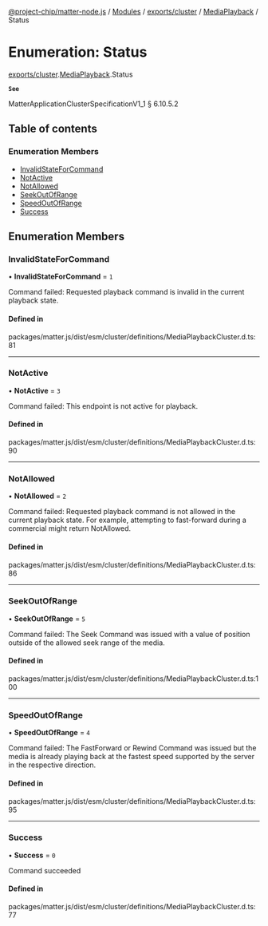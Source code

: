 [@project-chip/matter-node.js](../README.md) / [Modules](../modules.md) / [exports/cluster](../modules/exports_cluster.md) / [MediaPlayback](../modules/exports_cluster.MediaPlayback.md) / Status

# Enumeration: Status

[exports/cluster](../modules/exports_cluster.md).[MediaPlayback](../modules/exports_cluster.MediaPlayback.md).Status

**`See`**

MatterApplicationClusterSpecificationV1_1 § 6.10.5.2

## Table of contents

### Enumeration Members

- [InvalidStateForCommand](exports_cluster.MediaPlayback.Status.md#invalidstateforcommand)
- [NotActive](exports_cluster.MediaPlayback.Status.md#notactive)
- [NotAllowed](exports_cluster.MediaPlayback.Status.md#notallowed)
- [SeekOutOfRange](exports_cluster.MediaPlayback.Status.md#seekoutofrange)
- [SpeedOutOfRange](exports_cluster.MediaPlayback.Status.md#speedoutofrange)
- [Success](exports_cluster.MediaPlayback.Status.md#success)

## Enumeration Members

### InvalidStateForCommand

• **InvalidStateForCommand** = ``1``

Command failed: Requested playback command is invalid in the current playback state.

#### Defined in

packages/matter.js/dist/esm/cluster/definitions/MediaPlaybackCluster.d.ts:81

___

### NotActive

• **NotActive** = ``3``

Command failed: This endpoint is not active for playback.

#### Defined in

packages/matter.js/dist/esm/cluster/definitions/MediaPlaybackCluster.d.ts:90

___

### NotAllowed

• **NotAllowed** = ``2``

Command failed: Requested playback command is not allowed in the current playback state. For example,
attempting to fast-forward during a commercial might return NotAllowed.

#### Defined in

packages/matter.js/dist/esm/cluster/definitions/MediaPlaybackCluster.d.ts:86

___

### SeekOutOfRange

• **SeekOutOfRange** = ``5``

Command failed: The Seek Command was issued with a value of position outside of the allowed seek range of
the media.

#### Defined in

packages/matter.js/dist/esm/cluster/definitions/MediaPlaybackCluster.d.ts:100

___

### SpeedOutOfRange

• **SpeedOutOfRange** = ``4``

Command failed: The FastForward or Rewind Command was issued but the media is already playing back at the
fastest speed supported by the server in the respective direction.

#### Defined in

packages/matter.js/dist/esm/cluster/definitions/MediaPlaybackCluster.d.ts:95

___

### Success

• **Success** = ``0``

Command succeeded

#### Defined in

packages/matter.js/dist/esm/cluster/definitions/MediaPlaybackCluster.d.ts:77
